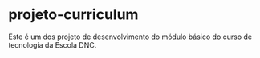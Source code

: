 # projeto-curriculum
Este é um dos projeto de desenvolvimento do módulo básico do curso de tecnologia da Escola DNC.
